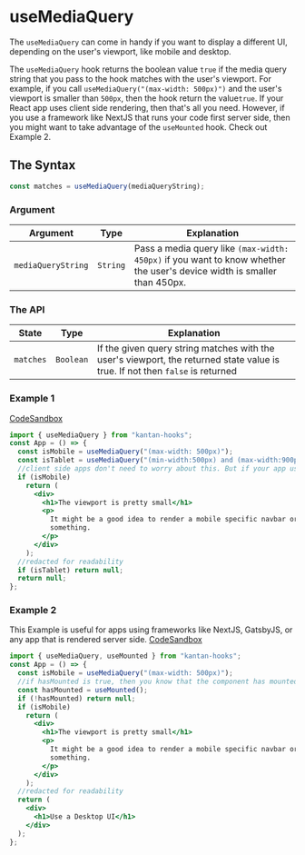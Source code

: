 # useMediaQuery

The `useMediaQuery` can come in handy if you want to display a different UI, depending on the user's viewport, like mobile and desktop.

The `useMediaQuery` hook returns the boolean value `true` if the media query string that you pass to the hook matches with the user's viewport. For example, if you call `useMediaQuery("(max-width: 500px)")` and the user's viewport is smaller than `500px`, then the hook return the value`true`. If your React app uses client side rendering, then that's all you need. However, if you use a framework like NextJS that runs your code first server side, then you might want to take advantage of the `useMounted` hook. Check out Example 2.

## The Syntax

```jsx
const matches = useMediaQuery(mediaQueryString);
```

### Argument

| Argument           | Type     | Explanation                                                                                                             |
| ------------------ | -------- | ----------------------------------------------------------------------------------------------------------------------- |
| `mediaQueryString` | `String` | Pass a media query like `(max-width: 450px)` if you want to know whether the user's device width is smaller than 450px. |

### The API

| State     | Type      | Explanation                                                                                                                   |
| --------- | --------- | ----------------------------------------------------------------------------------------------------------------------------- |
| `matches` | `Boolean` | If the given query string matches with the user's viewport, the returned state value is true. If not then `false` is returned |

### Example 1

[CodeSandbox](https://rrbuc.csb.app/mediaquery)

```jsx
import { useMediaQuery } from "kantan-hooks";
const App = () => {
  const isMobile = useMediaQuery("(max-width: 500px)");
  const isTablet = useMediaQuery("(min-width:500px) and (max-width:900px)");
  //client side apps don't need to worry about this. But if your app uses server side rendering, then this checker is necessary.
  if (isMobile)
    return (
      <div>
        <h1>The viewport is pretty small</h1>
        <p>
          It might be a good idea to render a mobile specific navbar or
          something.
        </p>
      </div>
    );
  //redacted for readability
  if (isTablet) return null;
  return null;
};
```

### Example 2

This Example is useful for apps using frameworks like NextJS, GatsbyJS, or any app that is rendered server side.
[CodeSandbox](https://rrbuc.csb.app/mediaquery)

```jsx
import { useMediaQuery, useMounted } from "kantan-hooks";
const App = () => {
  const isMobile = useMediaQuery("(max-width: 500px)");
  //if hasMounted is true, then you know that the component has mounted, and you can use the numerous Web APIs
  const hasMounted = useMounted();
  if (!hasMounted) return null;
  if (isMobile)
    return (
      <div>
        <h1>The viewport is pretty small</h1>
        <p>
          It might be a good idea to render a mobile specific navbar or
          something.
        </p>
      </div>
    );
  //redacted for readability
  return (
    <div>
      <h1>Use a Desktop UI</h1>
    </div>
  );
};
```
